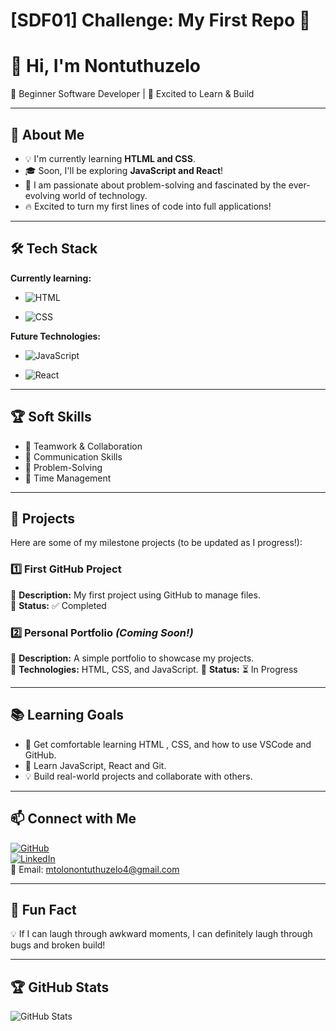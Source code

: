 # [SDF01] Challenge: My First Repo 🚀

# 👋 Hi, I'm Nontuthuzelo

🌱 Beginner Software Developer | 🚀 Excited to Learn & Build

---

## 🎯 About Me

- 💡 I'm currently learning **HTLML and CSS**.
- 🎓 Soon, I'll be exploring **JavaScript and React**!
- 🤖 I am passionate about problem-solving and fascinated by the ever-evolving world of technology.
- 🔥 Excited to turn my first lines of code into full applications!

---

## 🛠️ Tech Stack

**Currently learning:**

- ![HTML](https://img.shields.io/badge/-HTML-black?style=flat-circle&logo=html&logoColor=white)

- ![CSS](https://img.shields.io/badge/-CSS-black?style=flat-circle&logo=css)

**Future Technologies:**

- ![JavaScript](https://img.shields.io/badge/-JavaScript-black?style=flat-circle&logo=javascript)

- ![React](https://img.shields.io/badge/-React-black?style=flat-circle&logo=react)

---

## 🏆 Soft Skills

- 🤝 Teamwork & Collaboration
- 📢 Communication Skills
- 🎯 Problem-Solving
- 🚀 Time Management

---

## 📌 Projects

Here are some of my milestone projects (to be updated as I progress!):

### **1️⃣ First GitHub Project**

🔹 **Description:** My first project using GitHub to manage files.  
🔹 **Status:** ✅ Completed

### **2️⃣ Personal Portfolio** _(Coming Soon!)_

🔹 **Description:** A simple portfolio to showcase my projects.  
🔹 **Technologies:** HTML, CSS, and JavaScript.
🔹 **Status:** ⏳ In Progress

---

## 📚 Learning Goals

- 🚀 Get comfortable learning HTML , CSS, and how to use VSCode and GitHub.
- 🎨 Learn JavaScript, React and Git.
- 💡 Build real-world projects and collaborate with others.

---

## 📫 Connect with Me

[![GitHub](https://img.shields.io/badge/-GitHub-181717?style=flat&logo=github&logoColor=white)](https://github.com/NontuthuzeloM24)  
[![LinkedIn](https://img.shields.io/badge/-LinkedIn-blue?style=flat&logo=linkedin&logoColor=white)](https://linkedin.com/in/yourprofilewww.linkedin.com/in/nontuthuzelo-mtolo-877b34237)  
📧 Email: [mtolonontuthuzelo4@gmail.com](mailto:mtolonontuthuzelo4@gmail.com)

---

## 🚀 Fun Fact

💡 If I can laugh through awkward moments, I can definitely laugh through bugs and broken build!

---

## 🏆 GitHub Stats

![GitHub Stats](https://github-readme-stats.vercel.app/api?username=NontuthuzeloM24&show_icons=true&theme=radical)
